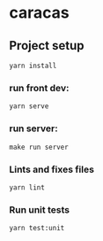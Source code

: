 # caracas

## Project setup
```
yarn install
```

### run front dev: 
```
yarn serve
```

### run server: 
```
make run server
```

### Lints and fixes files
```
yarn lint
```

### Run unit tests
```
yarn test:unit
```
